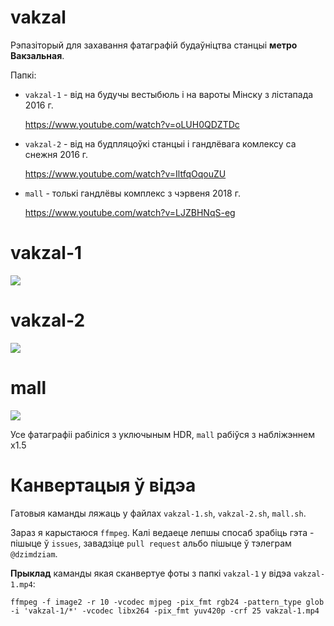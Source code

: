 # vakzal
Рэпазіторый для захавання фатаграфій будаўніцтва станцыі **метро Вакзальная**. 

Папкі:
* `vakzal-1` - від на будучы вестыбюль і на вароты Мінску з лістапада 2016 г.

   https://www.youtube.com/watch?v=oLUH0QDZTDc
   
* `vakzal-2` - від на будпляцоўкі станцыі і гандлёвага комлексу са снежня 2016 г.

   https://www.youtube.com/watch?v=IltfqOqouZU


* `mall` - толькі гандлёвы комплекс з чэрвеня 2018 г.

  https://www.youtube.com/watch?v=LJZBHNqS-eg

# vakzal-1
![](readme-files/vakzal-1-edges.jpg)

# vakzal-2
![](readme-files/vakzal-2-edges.jpg)

# mall
![](readme-files/mall-edges.jpg)

Усе фатаграфіі рабіліся з уключыным HDR, `mall` рабіўся з набліжэннем x1.5

# Канвертацыя ў відэа
Гатовыя каманды ляжаць у файлах `vakzal-1.sh`, `vakzal-2.sh`, `mall.sh`. 

Зараз я карыстаюся `ffmpeg`. Калі ведаеце лепшы спосаб зрабіць гэта - пішыце ў `issues`, завадзіце `pull request` альбо пішыце ў тэлеграм `@dzimdziam`.

**Прыклад** каманды якая сканвертуе фоты з папкі `vakzal-1` у відэа `vakzal-1.mp4`:

`ffmpeg -f image2 -r 10 -vcodec mjpeg -pix_fmt rgb24 -pattern_type glob -i 'vakzal-1/*' -vcodec libx264 -pix_fmt yuv420p -crf 25 vakzal-1.mp4`
